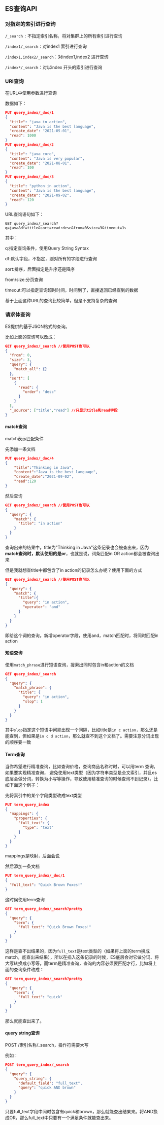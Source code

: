 ## ES查询API

### 对指定的索引进行查询 

`/_search `: 不指定索引名称，将对集群上的所有索引进行查询 

`/index1/_search`：对index1 索引进行查询 

`/index1,index2/_search`：对index1,index2 进行查询 

`/index*/_search`：对以index 开头的索引进行查询

### URI查询

在URL中使用参数进行查询

数据如下：

~~~json
PUT query_index/_doc/1
{
  "title": "java in action",
  "content": "Java is the best language",
  "create_date": "2021-09-01",
  "read": 1000
}
PUT query_index/_doc/2
{
  "title": "java core",
  "content": "Java is very popular",
  "create_date": "2021-08-01",
  "read": 100
}
PUT query_index/_doc/3
{
  "title": "python in action",
  "content": "Java is the best language",
  "create_date": "2021-09-02",
  "read": 120
}
~~~

URL查询语句如下：

~~~
GET query_index/_search?q=java&df=title&sort=read:desc&from=0&size=3&timeout=1s
~~~

其中：

q:指定查询条件，使用Query String Syntax

df:默认字段，不指定，则对所有的字段进行查询

sort:排序，后面指定是升序还是降序

from/size:分页查询

timeout:可以指定查询超时时间，时间到了，直接返回已经查到的数据

基于上面这种URL的查询比较简单，但是不支持复杂的查询

### 请求体查询

ES提供的基于JSON格式的查询。

比如上面的查询可以改成：

~~~json
GET query_index/_search //使用POST也可以
{
  "from": 0,
  "size": 3,
  "query": {
    "match_all": {}
  },
  "sort": [
    {
      "read": {
        "order": "desc"
      }
    }
  ],
  "_source": ["title","read"] //只显示title和read字段
}
~~~

#### match查询

match表示匹配条件

先添加一条文档

~~~json
PUT query_index/_doc/4
{
    "title":"Thinking in Java",
    "content":"Java is the best language",
    "create_date":"2021-09-02",
    "read":120
}

~~~

然后查询

~~~json
GET query_index/_search //使用POST也可以
{
  "query": {
    "match": {
      "title": "in action"
    }
  }
}
~~~

查询出来的结果中，title为"Thinking in Java"这条记录也会被查出来，因为**match查询时，默认使用的是or**，也就是说，词条匹配in OR action都会被查询出来

但是我就想查title中都包含了in action的记录怎么办呢？使用下面的方式

~~~json
GET query_index/_search //使用POST也可以
{
  "query": {
    "match": {
      "title":{
        "query": "in action",
        "operator": "and"
      }
    }
  }
}
~~~

即给这个词的查询，新增operator字段，使用and，match匹配时，将同时匹配in action

#### 短语查询

使用`match_phrase`进行短语查询，搜索出同时包含in和action的文档

~~~json
GET query_index/_search
{
  "query": {
    "match_phrase": {
      "title": {
        "query": "in action",
        "slop": 1
      }
    }
  }
}
~~~

其中`slop`指定这个短语中间能出现一个间隔，比如title是`in c action`，那么还是能查到，但如果是`in c d action`，那么就查不到这个文档了。需要注意分词出现的顺序要一致

#### Term查询

当你希望进行精准查询，比如查询价格，查询商品名称时时，可以用term 查询，如果要实现精准查询， 避免使用text类型（因为字符串类型是全文索引，并且es底层会做分词，转换为小写等操作，导致使用精准查询的时候查询不到记录）。比如下面这个例子：

先将索引中的某个字段类型改成text类型

~~~json
PUT term_query_index
{
  "mappings": {
    "properties": {
      "full_text": {
        "type": "text"
      }
    }
  }
}
~~~

mappings是映射，后面会说

然后添加一条文档

~~~json
PUT term_query_index/_doc/1
{
  "full_text": "Quick Brown Foxes!"
}
~~~

这时候使用term查询

~~~json
GET term_query_index/_search?pretty
{
  "query": {
    "term": {
      "full_text": "Quick Brown Foxes!"
    }
  }
}
~~~

这样是查不出结果的，因为`full_text`是text类型的（如果将上面的term换成match，能查出来结果），所以在插入这条记录的时候，ES底层会对它做分词、将大写转换成小写等，而term是精准查询，查询的内容必须要匹配才行，比如将上面的查询条件改成：

~~~json
GET term_query_index/_search?pretty
{
  "query": {
    "term": {
      "full_text": "quick"
    }
  }
}
~~~

那么就能查出来了。

#### query string查询

POST /索引名称/_search，操作符需要大写

例如：

~~~json
POST term_query_index/_search
{
  "query": {
    "query_string": {
      "default_field": "full_text",
      "query": "quick AND brown"
    }
  }
}
~~~

只要full_text字段中同时包含有quick和brown，那么就能查出结果来。将AND换成OR，那么full_text中只要有一个满足条件就能查出来。